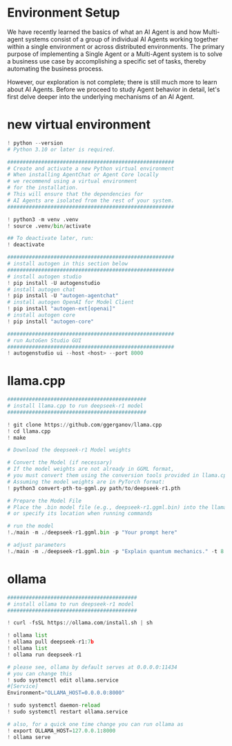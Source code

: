 # Environment Setup

We have recently learned the basics of what an AI Agent is and how Multi-agent systems consist of a group of individual AI Agents working together within a single environment or across distributed environments. The primary purpose of implementing a Single Agent or a Multi-Agent system is to solve a business use case by accomplishing a specific set of tasks, thereby automating the business process.

However, our exploration is not complete; there is still much more to learn about AI Agents. Before we proceed to study Agent behavior in detail, let's first delve deeper into the underlying mechanisms of an AI Agent.

# new virtual environment

```python
! python --version
# Python 3.10 or later is required.

######################################################
# Create and activate a new Python virtual environment
# When installing AgentChat or Agent Core locally
# we recommend using a virtual environment
# for the installation. 
# This will ensure that the dependencies for 
# AI Agents are isolated from the rest of your system.
######################################################

! python3 -m venv .venv
! source .venv/bin/activate

## To deactivate later, run:
! deactivate

######################################################
# install autogen in this section below
######################################################
# install autogen studio
! pip install -U autogenstudio
# install autogen chat
! pip install -U "autogen-agentchat"
# install autogen OpenAI for Model Client
! pip install "autogen-ext[openai]"
# install autogen core
! pip install "autogen-core"

######################################################
# run AutoGen Studio GUI
######################################################
! autogenstudio ui --host <host> --port 8000
```

# llama.cpp

```python
#############################################
# install llama.cpp to run deepseek-r1 model
#############################################

! git clone https://github.com/ggerganov/llama.cpp
! cd llama.cpp
! make

# Download the deepseek-r1 Model weights 

# Convert the Model (if necessary)
# If the model weights are not already in GGML format, 
# you must convert them using the conversion tools provided in llama.cpp. 
# Assuming the model weights are in PyTorch format:
! python3 convert-pth-to-ggml.py path/to/deepseek-r1.pth

# Prepare the Model File
# Place the .bin model file (e.g., deepseek-r1.ggml.bin) into the llama.cpp directory 
# or specify its location when running commands

# run the model
!./main -m ./deepseek-r1.ggml.bin -p "Your prompt here"

# adjust parameters
!./main -m ./deepseek-r1.ggml.bin -p "Explain quantum mechanics." -t 8 -n 128 --temp 0.8
```

# ollama

```python
##########################################
# install ollama to run deepseek-r1 model
##########################################

! curl -fsSL https://ollama.com/install.sh | sh

! ollama list
! ollama pull deepseek-r1:7b
! ollama list
! ollama run deepseek-r1

# please see, ollama by default serves at 0.0.0.0:11434
# you can change this
! sudo systemctl edit ollama.service
#[Service]
Environment="OLLAMA_HOST=0.0.0.0:8000"

! sudo systemctl daemon-reload
! sudo systemctl restart ollama.service

# also, for a quick one time change you can run ollama as
! export OLLAMA_HOST=127.0.0.1:8000
! ollama serve
```